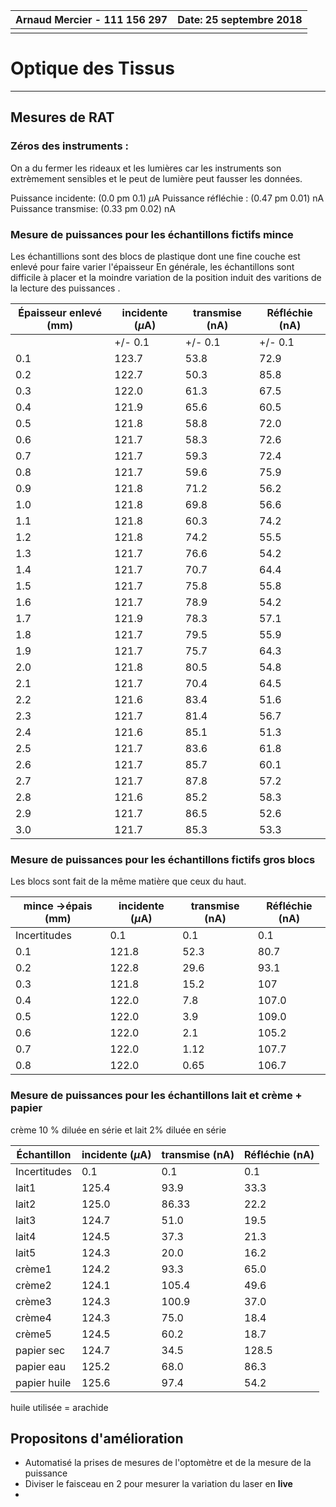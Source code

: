 

| **Arnaud Mercier - 111 156 297** | Date: 25 septembre 2018 |
| -------------------------------- | ----------------------: |
|                                  |                         |

# Optique des Tissus

------

## Mesures  de  RAT

### Zéros des instruments :

On a du fermer les rideaux et les lumières car les instruments son extrèmement sensibles et le peut de lumière peut fausser les données.

Puissance incidente: (0.0 pm 0.1) $\mu$A
Puissance réfléchie : (0.47 pm 0.01) nA
Puissance transmise: (0.33 pm 0.02) nA



### Mesure de puissances pour les échantillons fictifs mince

Les échantillions sont des blocs de plastique dont une fine couche est enlevé pour faire varier l'épaisseur
En générale, les échantillons sont difficile à placer et la moindre variation de la position induit des varitions de la lecture des puissances .



| Épaisseur enlevé  (mm) | incidente ($\mu$A) | transmise (nA) | Réfléchie (nA) |
| ---------------------- | ------------------ | -------------- | -------------- |
|                        | +/- 0.1            | +/- 0.1        | +/- 0.1        |
| 0.1                    | 123.7              | 53.8           | 72.9           |
| 0.2                    | 122.7              | 50.3           | 85.8           |
| 0.3                    | 122.0              | 61.3           | 67.5           |
| 0.4                    | 121.9              | 65.6           | 60.5           |
| 0.5                    | 121.8              | 58.8           | 72.0           |
| 0.6                    | 121.7              | 58.3           | 72.6           |
| 0.7                    | 121.7              | 59.3           | 72.4           |
| 0.8                    | 121.7              | 59.6           | 75.9           |
| 0.9                    | 121.8              | 71.2           | 56.2           |
| 1.0                    | 121.8              | 69.8           | 56.6           |
| 1.1                    | 121.8              | 60.3           | 74.2           |
| 1.2                    | 121.8              | 74.2           | 55.5           |
| 1.3                    | 121.7              | 76.6           | 54.2           |
| 1.4                    | 121.7              | 70.7           | 64.4           |
| 1.5                    | 121.7              | 75.8           | 55.8           |
| 1.6                    | 121.7              | 78.9           | 54.2           |
| 1.7                    | 121.9              | 78.3           | 57.1           |
| 1.8                    | 121.7              | 79.5           | 55.9           |
| 1.9                    | 121.7              | 75.7           | 64.3           |
| 2.0                    | 121.8              | 80.5           | 54.8           |
| 2.1                    | 121.7              | 70.4           | 64.5           |
| 2.2                    | 121.6              | 83.4           | 51.6           |
| 2.3                    | 121.7              | 81.4           | 56.7           |
| 2.4                    | 121.6              | 85.1           | 51.3           |
| 2.5                    | 121.7              | 83.6           | 61.8           |
| 2.6                    | 121.7              | 85.7           | 60.1           |
| 2.7                    | 121.7              | 87.8           | 57.2           |
| 2.8                    | 121.6              | 85.2           | 58.3           |
| 2.9                    | 121.7              | 86.5           | 52.6           |
| 3.0                    | 121.7              | 85.3           | 53.3           |



### Mesure de puissances pour les échantillons fictifs gros blocs

Les blocs sont fait de la même matière que ceux du haut.

| mince ->épais (mm) | incidente ($\mu$A) | transmise (nA) | Réfléchie (nA) |
| ------------------ | ------------------ | -------------- | -------------- |
| Incertitudes       | 0.1                | 0.1            | 0.1            |
| 0.1                | 121.8              | 52.3           | 80.7           |
| 0.2                | 122.8              | 29.6           | 93.1           |
| 0.3                | 121.8              | 15.2           | 107            |
| 0.4                | 122.0              | 7.8            | 107.0          |
| 0.5                | 122.0              | 3.9            | 109.0          |
| 0.6                | 122.0              | 2.1            | 105.2          |
| 0.7                | 122.0              | 1.12           | 107.7          |
| 0.8                | 122.0              | 0.65           | 106.7          |





### Mesure de puissances pour les échantillons  lait  et crème + papier

crème 10 % diluée en série et lait 2% diluée en série

| Échantillon  | incidente ($\mu$A) | transmise (nA) | Réfléchie (nA) |
| ------------ | ------------------ | -------------- | -------------- |
| Incertitudes | 0.1                | 0.1            | 0.1            |
| lait1        | 125.4              | 93.9           | 33.3           |
| lait2        | 125.0              | 86.33          | 22.2           |
| lait3        | 124.7              | 51.0           | 19.5           |
| lait4        | 124.5              | 37.3           | 21.3           |
| lait5        | 124.3              | 20.0           | 16.2           |
| crème1       | 124.2              | 93.3           | 65.0           |
| crème2       | 124.1              | 105.4          | 49.6           |
| crème3       | 124.3              | 100.9          | 37.0           |
| crème4       | 124.3              | 75.0           | 18.4           |
| crème5       | 124.5              | 60.2           | 18.7           |
| papier sec   | 124.7              | 34.5           | 128.5          |
| papier eau   | 125.2              | 68.0           | 86.3           |
| papier huile | 125.6              | 97.4           | 54.2           |


huile utilisée = arachide



## Propositons d'amélioration

- Automatisé la prises de mesures de l'optomètre et de la mesure de la puissance
- Diviser le faisceau en 2 pour mesurer la variation du laser en **live** 
- 













